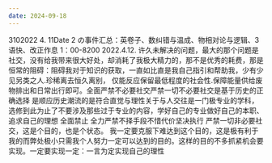 ```yaml
---
date: 2024-09-18
---
```


3102022 4. 11Date 2 の事件汇总：英卷子、数纠错与温成、物相对论与逻辑、3 语快、改正作息 1：00-8200 2022.4.12. 许久未解决的问题，最大的那个问题是社交，没有给我带来很大好处，却消耗了我极大精力的，那不是优秀的耗费，那是恒常的阻碍：阻碍我对于知识的获取，一直如比直是我自己指引和帮助我，少有少见另类之人.珍稀离去恒久离别， 仅能反应保留最低程度的社会性.保障能量供给废物排出和日常出行即可。全面严禁不必要社交严禁一切不必要社交是基于历史的正确选择 是顺应历史潮流的是符合直觉与理性关于与人交往是一门极专业的学科，选修到此为止了不要涉及那些过于专业的内容，学好自己的专业做好自己的本职、追求自己的理想 全面禁止 全力严禁不择手段不惜代价坚决执行 严禁一切非必要社交，这是个目的，也是个状态。 我一定要克服下难达到这个目的，这是极有利于我的而弊处极小只需我个人努力一定可以达到的目的。这样的目的不多抓紧机会要实现。一定要实现一定：一言为定实现自己的理性
